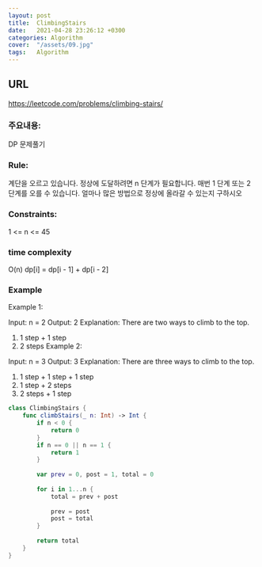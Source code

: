 ```yaml
---
layout: post
title:  ClimbingStairs
date:   2021-04-28 23:26:12 +0300
categories: Algorithm
cover:  "/assets/09.jpg"
tags:   Algorithm
---
```


## URL
https://leetcode.com/problems/climbing-stairs/

### 주요내용: 
DP 문제풀기

### Rule:
계단을 오르고 있습니다. 정상에 도달하려면 n 단계가 필요합니다.
매번 1 단계 또는 2 단계를 오를 수 있습니다. 얼마나 많은 방법으로 정상에 올라갈 수 있는지 구하시오

### Constraints:
1 <= n <= 45

### time complexity
O(n)
dp[i] = dp[i - 1] + dp[i - 2]

### Example
Example 1:

Input: n = 2
Output: 2
Explanation: There are two ways to climb to the top.
1. 1 step + 1 step
2. 2 steps
Example 2:

Input: n = 3
Output: 3
Explanation: There are three ways to climb to the top.
1. 1 step + 1 step + 1 step
2. 1 step + 2 steps
3. 2 steps + 1 step

```swift
class ClimbingStairs {
    func climbStairs(_ n: Int) -> Int {
        if n < 0 {
            return 0
        }
        if n == 0 || n == 1 {
            return 1
        }
        
        var prev = 0, post = 1, total = 0
        
        for i in 1...n {
            total = prev + post
            
            prev = post
            post = total
        }
       
        return total
    }
}
```
